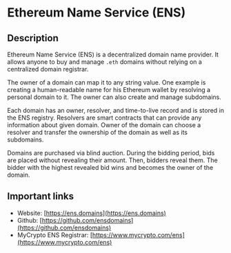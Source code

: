 # Ethereum Name Service \(ENS\)

## Description

Ethereum Name Service \(ENS\) is a decentralized domain name provider. It allows anyone to buy and manage `.eth` domains without relying on a centralized domain registrar.

The owner of a domain can map it to any string value. One example is creating a human-readable name for his Ethereum wallet by resolving a personal domain to it. The owner can also create and manage subdomains.

Each domain has an owner, resolver, and time-to-live record and is stored in the ENS registry. Resolvers are smart contracts that can provide any information about given domain. Owner of the domain can choose a resolver and transfer the ownership of the domain as well as its subdomains.

Domains are purchased via blind auction. During the bidding period, bids are placed without revealing their amount. Then, bidders reveal them. The bidder with the highest revealed bid wins and becomes the owner of the domain.

## Important links

* Website: [https://ens.domains](https://ens.domains)
* Github: [https://github.com/ensdomains](https://github.com/ensdomains)
* MyCrypto ENS Registrar: [https://www.mycrypto.com/ens](https://www.mycrypto.com/ens)

